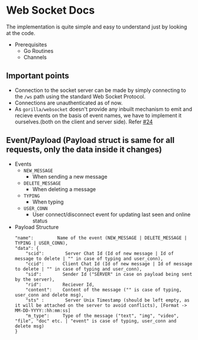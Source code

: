 # Web Socket Docs

The implementation is quite simple and easy to understand just by looking at the code. 
- Prerequisites 
  - Go Routines 
  - Channels

## Important points
- Connection to the socket server can be made by simply connecting to the ` /ws ` path using the standard Web Socket Protocol.
- Connections are unauthenticated as of now.
- As ` gorilla/websocket ` doesn't provide any inbuilt mechanism to emit and recieve events on the basis of event names, we have to implement it ourselves.(both on the client and server side). Refer [#24](https://github.com/omgupta1608/chatex/issues/24)

## Event/Payload (Payload struct is same for all requests, only the data inside it changes)
- Events
  - ` NEW_MESSAGE `
    - When sending a new message 
  - ` DELETE_MESSAGE `
    - When deleting a message
  - ` TYPING `
    - When typing
  - ` USER_CONN `
    - User connect/disconnect event for updating last seen and online status
- Payload Structure
  ```
  "name":         Name of the event (NEW_MESSAGE | DELETE_MESSAGE | TYPING | USER_CONN),
  "data": {
      "scid":        Server Chat Id (Id of new message | Id of message to delete | "" in case of typing and user_conn),
      "ccid":       Client Chat Id (Id of new message | Id of message to delete | "" in case of typing and user_conn),
      "sid":        Sender Id ("SERVER" in case on payload being sent by the server),
      "rid":        Reciever Id,
      "content":    Content of the message ("" is case of typing, user_conn and delete msg),
      "sts" :        Server Unix Timestamp (should be left empty, as it will be attached on the server to avoid conflicts), [Format -> MM-DD-YYYY::hh:mm:ss]
      "m_type":     Type of the message ("text", "img", "video", "file", "doc" etc. | "event" is case of typing, user_conn and delete msg)
  }
  ```
